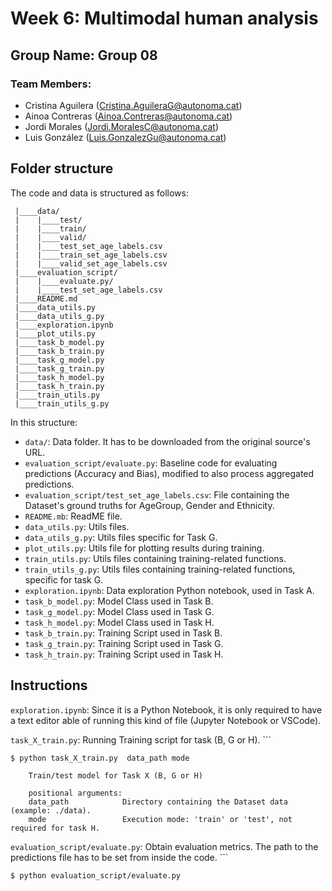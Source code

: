 # Week 6: Multimodal human analysis

## Group Name: Group 08
### Team Members:
- Cristina Aguilera (Cristina.AguileraG@autonoma.cat)
- Ainoa Contreras (Ainoa.Contreras@autonoma.cat)
- Jordi Morales (Jordi.MoralesC@autonoma.cat)
- Luis González (Luis.GonzalezGu@autonoma.cat)

## Folder structure 
The code and data is structured as follows:<br>
   ```
    |____data/
    |    |____test/
    |    |____train/
    |    |____valid/
    |    |____test_set_age_labels.csv
    |    |____train_set_age_labels.csv
    |    |____valid_set_age_labels.csv
    |____evaluation_script/
    |    |____evaluate.py/
    |    |____test_set_age_labels.csv
    |____README.md
    |____data_utils.py
    |____data_utils_g.py
    |____exploration.ipynb
    |____plot_utils.py
    |____task_b_model.py
    |____task_b_train.py
    |____task_g_model.py
    |____task_g_train.py
    |____task_h_model.py
    |____task_h_train.py
    |____train_utils.py
    |____train_utils_g.py
   ```

In this structure:
* `data/`: Data folder. It has to be downloaded from the original source's URL.
* `evaluation_script/evaluate.py`: Baseline code for evaluating predictions (Accuracy and Bias), modified to also process aggregated predictions.
* `evaluation_script/test_set_age_labels.csv`: File containing the Dataset's ground truths for AgeGroup, Gender and Ethnicity.
* `README.mb`: ReadME file.
* `data_utils.py`: Utils files.
* `data_utils_g.py`: Utils files specific for Task G.
* `plot_utils.py`: Utils file for plotting results during training.
* `train_utils.py`: Utils files containing training-related functions.
* `train_utils_g.py`: Utils files containing training-related functions, specific for task G.
* `exploration.ipynb`: Data exploration Python notebook, used in Task A.
* `task_b_model.py`: Model Class used in Task B.
* `task_g_model.py`: Model Class used in Task G.
* `task_h_model.py`: Model Class used in Task H.
* `task_b_train.py`: Training Script used in Task B.
* `task_g_train.py`: Training Script used in Task G.
* `task_h_train.py`: Training Script used in Task H.

## Instructions

`exploration.ipynb`: Since it is a Python Notebook, it is only required to have a text editor able of running this kind of file (Jupyter Notebook or VSCode).

`task_X_train.py`: Running Training script for task (B, G or H).
    ```
    
    $ python task_X_train.py  data_path mode

        Train/test model for Task X (B, G or H)

        positional arguments:
        data_path            Directory containing the Dataset data (example: ./data).
        mode                 Execution mode: 'train' or 'test', not required for task H.
       
        
`evaluation_script/evaluate.py`: Obtain evaluation metrics. The path to the predictions file has to be set from inside the code. 
    ```
    
    $ python evaluation_script/evaluate.py
    
